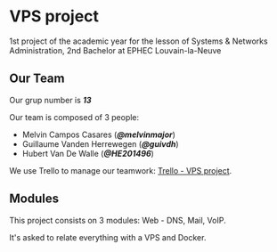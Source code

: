 # VPS project

1st project of the academic year for the lesson of Systems & Networks Administration, 2nd Bachelor at EPHEC Louvain-la-Neuve

## Our Team

Our grup number is _**13**_

Our team is composed of 3 people:

- Melvin Campos Casares (_**@melvinmajor**_)
- Guillaume Vanden Herrewegen (_**@guivdh**_)
- Hubert Van De Walle (_**@HE201496**_)

We use Trello to manage our teamwork: [Trello - VPS project](https://trello.com/b/BiIjKCom/vps-project).

## Modules

This project consists on 3 modules: Web - DNS, Mail, VoIP.

It's asked to relate everything with a VPS and Docker.
